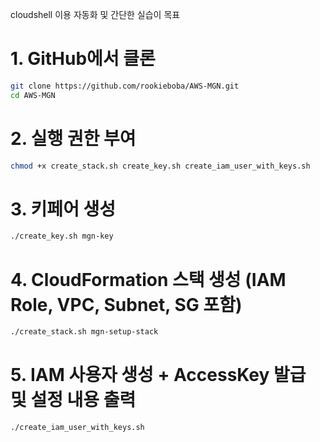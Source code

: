 cloudshell 이용 자동화 및 간단한 실습이 목표

# 1. GitHub에서 클론

```bash
git clone https://github.com/rookieboba/AWS-MGN.git
cd AWS-MGN
```

# 2. 실행 권한 부여
```bash
chmod +x create_stack.sh create_key.sh create_iam_user_with_keys.sh
```

# 3. 키페어 생성
```bash
./create_key.sh mgn-key
```

# 4. CloudFormation 스택 생성 (IAM Role, VPC, Subnet, SG 포함)
```bash
./create_stack.sh mgn-setup-stack
```


# 5. IAM 사용자 생성 + AccessKey 발급 및 설정 내용 출력
```bash
./create_iam_user_with_keys.sh
```
